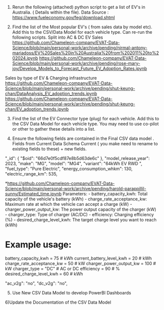 1) Rerun the following (attached) python script to get a list of EV's in Australia. ( Details within the file).
Data Source : https://www.fueleconomy.gov/feg/download.shtml
 
2) Find the list of the Most popular EV's ( from sales data by model etc). Add this to the CSV/Data Model for each vehicle type.
Can re-run the following scripts. Split into AC & DC
EV Sales
https://github.com/Chameleon-company/EVAT-Data-Science/blob/main/personal-work/archive/pending/nirmal-antony-mariadoss/EV%20Sales%20in%20Australia%20from%202011%20to%202024.ipynb
https://github.com/Chameleon-company/EVAT-Data-Science/blob/main/personal-work/archive/pending/rose-mary-joy/Develop_Models_to_Forecast_Future_EV_Adoption_Rates.ipynb
 
Sales by type of EV & Charging infrastructure
https://github.com/Chameleon-company/EVAT-Data-Science/blob/main/personal-work/archive/pending/shut-keung-chan/DataAnalysis_EV_adoption_trends.ipynb
https://github.com/Chameleon-company/EVAT-Data-Science/blob/main/personal-work/archive/pending/shut-keung-chan/EV_adoption_trends.ipynb
 
3) Find the list of the EV Connector type (plug) for each vehicle. Add this to the CSV Data Model for each vehicle type.
You may need to use co-pilot or other to gather these details into a list.
 
4) Ensure the following fields are contained in the Final CSV data model . Fields from Current Data Schema Current ( you make need to rename to existing fields to these) + new fields.
 
"_id": {
    "$oid": "66d7e0f5cdf87e8b5d63de6c"
  },
  "model_release_year": 2023,
  "make": "MG",
  "model": "MG4",
  "variant": "64kWh EV RWD ",
  "fuel_type": "Pure Electric",
  "energy_consumption_whkm": 130,
  "electric_range_km": 535,
 
*https://github.com/Chameleon-company/EVAT-Data-Science/blob/main/personal-work/archive/pending/harold-parappillil-sunny/Estimated_time.ipynb
    Parameters:
    - battery_capacity_kwh: Total capacity of the vehicle's battery (kWh)
    - charge_rate_acceptance_kw: Maximum rate at which the vehicle can accept a charge (kW)
    - charger_power_output_kw: The power output capacity of the charger (kW)
    - charger_type: Type of charger (AC/DC)
    - efficiency: Charging efficiency (%)
    - desired_charge_level_kwh: The target charge level you want to reach (kWh)
# Example usage:
battery_capacity_kwh = 75  # kWh
current_battery_level_kwh = 20  # kWh
charge_rate_acceptance_kw = 50  # kW
charger_power_output_kw = 100  # kW
charger_type = "DC"  # AC or DC
efficiency = 90  # %
desired_charge_level_kwh = 60  # kWh
 
"ac_v2g": "no",
"dc_v2g": "no",
 
5) Use New CSV Data Model to develop PowerBI Dashboards
 
6)Update the Documentation of the CSV Data Model
